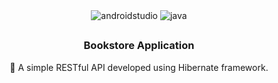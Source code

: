 <div align="center">


  <div>
    <img src="https://img.shields.io/badge/-hibernate-black?style=for-the-badge&logoColor=white&logo=hibernate&color=61DAFB" alt="androidstudio" />
    <img src="https://img.shields.io/badge/-Java-black?style=for-the-badge&logoColor=white&logo=java&color=FD366E" alt="java" />
  </div>

  ## <h3 align="center">Bookstore Application </h3>


🤖 A simple RESTful API developed using Hibernate framework.

</div>
